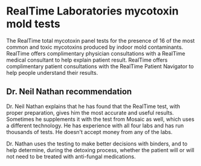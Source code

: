 <!--
source: gpt-3 + jph editing
tags: toxin tests companies
-->

# RealTime Laboratories mycotoxin mold tests

The RealTime total mycotoxin panel tests for the presence of 16 of the most common and toxic mycotoxins produced by indoor mold contaminants. RealTime offers complimentary physician consultations with a RealTime medical consultant to help explain patient result. RealTime offers complimentary patient consultations with the RealTime Patient Navigator to help people understand their results.

## Dr. Neil Nathan recommendation

Dr. Neil Nathan explains that he has found that the RealTime test, with proper preparation, gives him the most accurate and useful results. Sometimes he supplements it with the test from Mosaic as well, which uses a different technology. He has experience with all four labs and has run thousands of tests. He doesn't accept money from any of the labs.

Dr. Nathan uses the testing to make better decisions with binders, and to help determine, during the detoxing process, whether the patient will or will not need to be treated with anti-fungal medications.
